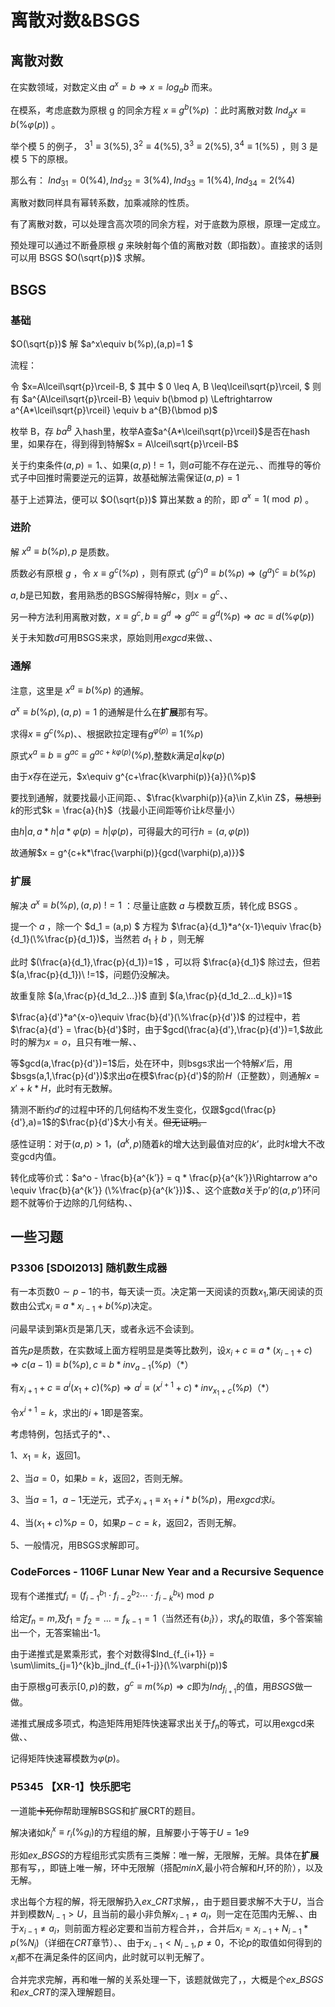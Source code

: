 # 离散对数&BSGS

## 离散对数

在实数领域，对数定义由 $a^x = b\Rightarrow x = log_ab$ 而来。

在模系，考虑底数为原根 g 的同余方程 $x\equiv g^b(\%p)$ ：此时离散对数 $Ind_gx\equiv b(\%\varphi(p))$ 。

举个模 5 的例子， $3^1\equiv 3(\%5),3^2\equiv 4(\%5),3^3\equiv 2(\%5),3^4\equiv 1(\%5)$ ，则 3 是模 5 下的原根。

那么有： $Ind_31 = 0(\%4),Ind_32 = 3(\%4),Ind_33 = 1(\%4),Ind_34 = 2(\%4)$ 

离散对数同样具有幂转系数，加乘减除的性质。

有了离散对数，可以处理含高次项的同余方程，对于底数为原根，原理一定成立。

预处理可以通过不断叠原根 $g$ 来映射每个值的离散对数（即指数）。直接求的话则可以用 BSGS $O(\sqrt{p})$ 求解。

## BSGS

### 基础

$O(\sqrt{p})$ 解 $a^x\equiv b(\%p),(a,p)=1 $

流程：

令 $x=A\lceil\sqrt{p}\rceil-B, $ 其中 $ 0 \leq A, B \leq\lceil\sqrt{p}\rceil, $ 则有 $a^{A\lceil\sqrt{p}\rceil-B} \equiv b(\bmod p) \Leftrightarrow a^{A*\lceil\sqrt{p}\rceil} \equiv b a^{B}(\bmod p)$

枚举 B，存 $ba^B$ 入hash里，枚举A查$a^{A*\lceil\sqrt{p}\rceil}$是否在hash里，如果存在，得到得到特解$x = A\lceil\sqrt{p}\rceil-B$

关于约束条件$(a,p)=1$、、如果$(a,p)\ !=1$，则$a$可能不存在逆元、、而推导的等价式子中回推时需要逆元的运算，故基础解法需保证$(a,p)=1$

基于上述算法，便可以 $O(\sqrt{p})$ 算出某数 a 的阶，即 $a^x = 1(\bmod p)$ 。

### 进阶

解 $x^a\equiv b(\%p),p$ 是质数。

质数必有原根 $g$ ，令 $x \equiv g^c(\%p)$ ，则有原式 $(g^c)^a\equiv b(\%p)\Rightarrow (g^a)^c\equiv b(\%p)$

$a,b$是已知数，套用熟悉的BSGS解得特解$c$，则$x = g^c$、、

另一种方法利用离散对数，$x \equiv g^c,b \equiv g^d\Rightarrow g^{ac}\equiv g^d(\%p)\Rightarrow ac\equiv d(\%\varphi(p))$

关于未知数$d$可用BSGS来求，原始则用$exgcd$来做、、

### 通解

注意，这里是 $x^a\equiv b(\%p)$ 的通解。

$a^x\equiv b(\%p),(a,p)=1$ 的通解是什么在**扩展**那有写。

求得$x\equiv g^c(\%p)$、、根据欧拉定理有$g^{\varphi(p)}\equiv 1(\%p)$

原式$x^a\equiv b\equiv g^{ac}\equiv g^{ac + k\varphi(p)}(\%p),$整数$k$满足$a|k\varphi(p)$

由于$x$存在逆元，$x\equiv g^{c+\frac{k\varphi(p)}{a}}(\%p)$

要找到通解，就要找最小正间距、、$\frac{k\varphi(p)}{a}\in Z,k\in Z$，~~易想到~~$k$的形式$k = \frac{a}{h}$（找最小正间距等价让$k$尽量小）

由$h|a,a*h|a*\varphi(p)=h|\varphi(p)$，可得最大的可行$h = (a,\varphi(p))$

故通解$x = g^{c+k*\frac{\varphi(p)}{gcd(\varphi(p),a)}}$

### 扩展

解决 $a^x\equiv b(\%p),(a,p)\ !=1$ ：尽量让底数 $a$ 与模数互质，转化成 BSGS 。

提一个 $a$ ，除一个 $d_1 = (a,p) $ 方程为 $\frac{a}{d_1}*a^{x-1}\equiv \frac{b}{d_1}(\%\frac{p}{d_1})$，当然若 $d_1\nmid b$ ，则无解

此时 $(\frac{a}{d_1},\frac{p}{d_1})=1$ ，可以将 $\frac{a}{d_1}$ 除过去，但若$(a,\frac{p}{d_1})\ !=1$，问题仍没解决。

故重复除 $(a,\frac{p}{d_1d_2...})$ 直到 $(a,\frac{p}{d_1d_2...d_k})=1$

$\frac{a}{d'}*a^{x-o}\equiv \frac{b}{d'}(\%\frac{p}{d'})$ 的过程中，若$\frac{a}{d'} = \frac{b}{d'}$时，由于$gcd(\frac{a}{d'},\frac{p}{d'})=1,$故此时的解为$x = o$，且只有唯一解、、

等$gcd(a,\frac{p}{d'})=1$后，处在环中，则bsgs求出一个特解$x'$后，用$bsgs(a,1,\frac{p}{d'})$求出$a$在模$\frac{p}{d'}$的阶$H$（正整数），则通解$x = x' + k*H$，此时有无数解。

猜测不断约$d'$的过程中环的几何结构不发生变化，仅跟$gcd(\frac{p}{d'},a)=1$的$\frac{p}{d'}$大小有关。~~但无证明。~~

感性证明：对于$(a,p)>1$，$(a^k,p)$随着$k$的增大达到最值对应的$k’$，此时$k$增大不改变gcd内值。

转化成等价式：$a^o - \frac{b}{a^{k’}} = q * \frac{p}{a^{k’}}\Rightarrow a^o \equiv \frac{b}{a^{k’}} (\%\frac{p}{a^{k’}})$、、这个底数$a$关于$p’$的$(a,p’)$环问题不就等价于边除的几何结构、、

## 一些习题

### P3306 [SDOI2013] 随机数生成器

有一本页数$0\sim p-1$的书，每天读一页。决定第一天阅读的页数$x_1$,第$i$天阅读的页数由公式$x_{i} \equiv a*x_{i-1}+b(\%p)$决定。

问最早读到第$k$页是第几天，或者永远不会读到。



首先$p$是质数，在实数域上面方程明显是类等比数列，设$x_i+c \equiv a*(x_{i-1}+c)\Rightarrow c(a-1)\equiv b(\%p),c\equiv b*inv_{a-1}(\%p)$（*）

有$x_{i+1}+c\equiv a^i(x_1+c)(\%p)\Rightarrow a^i\equiv(x^{i+1}+c)*inv_{x_1+c}(\%p)$（*）

令$x^{i+1}=k$，求出的$i+1$即是答案。

考虑特例，包括式子的*、、

1、$x_1=k$，返回1。

2、当$a=0$，如果$b=k$，返回2，否则无解。

3、当$a=1$，$a-1$无逆元，式子$x_{i+1} \equiv x_1 + i*b(\%p)$，用$exgcd$求$i$。

4、当$(x_1+c)\%p=0$，如果$p-c=k$，返回2，否则无解。

5、一般情况，用BSGS求解即可。

###  CodeForces - 1106F Lunar New Year and a Recursive Sequence

现有个递推式$f_{i}=\left(f_{i-1}^{b_{1}} \cdot f_{i-2}^{b_{2}} \cdots \cdot f_{i-k}^{b_{k}}\right) \bmod p$

给定$f_n = m,$及$f_1 = f_2 = ... = f_{k-1} = 1$（当然还有$\{b_i\}$），求$f_k$的取值，多个答案输出一个，无答案输出-1。



由于递推式是累乘形式，套个对数得$Ind_{f_{i+1}} = \sum\limits_{j=1}^{k}b_jInd_{f_{i+1-j}}(\%\varphi(p))$

由于原根g可表示$[0,p)$的数，$g^c\equiv m(\%p)\Rightarrow c$即为$Ind_{f_{i+1}}$的值，用$BSGS$做一做。

递推式展成多项式，构造矩阵用矩阵快速幂求出关于$f_n$的等式，可以用exgcd来做、、

记得矩阵快速幂模数为$\varphi(p)$。

### P5345 【XR-1】快乐肥宅

一道能~~卡死你~~帮助理解BSGS和扩展CRT的题目。

解决诸如$k_i^x \equiv r_i(\%g_i)$的方程组的解，且解要小于等于$U = 1e9$

形如$ex\_BSGS$的方程组形式实质有三类解：唯一解，无限解，无解。具体在**扩展**那有写，，即链上唯一解，环中无限解（搭配$minX$,最小符合解和$H$,环的阶），以及无解。

求出每个方程的解，将无限解扔入$ex\_CRT$求解，，由于题目要求解不大于$U$，当合并到模数$N_{i-1}>U$，且当前的最小非负解$x_{i-1}\neq a_i$，则一定在范围内无解、、由于$x_{i-1}\neq a_i$，则前面方程必定要和当前方程合并，，合并后$x_i = x_{i-1} + N_{i-1}*p(\%N_{i})$（详细在$CRT$章节）、、由于$x_{i-1}<N_{i-1},p\neq0$，不论$p$的取值如何得到的$x_i$都不在满足条件的区间内，此时就可以判无解了。

合并完求完解，再和唯一解的关系处理一下，该题就做完了，，大概是个$ex\_BSGS$和$ex\_CRT$的深入理解题目。